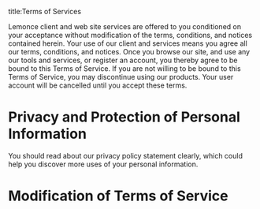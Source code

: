 title:Terms of Services

Lemonce client and web site services are offered to you conditioned on your acceptance without modification of the terms, conditions, and notices contained herein. Your use of our client and services means you agree all our terms, conditions, and notices. Once you browse our site, and use any our tools and services, or register an account, you thereby agree to be bound to this Terms of Service. If you are not willing to be bound to this Terms of Service, you may discontinue using our products. Your user account will be cancelled until you accept these terms.

# Privacy and Protection of Personal Information
You should read about our privacy policy statement clearly, which could help you discover more uses of your personal information.

# Modification of Terms of Service